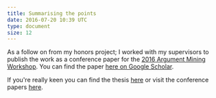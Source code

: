 ```yaml
---
title: Summarising the points
date: 2016-07-20 10:39 UTC
type: document
size: 12
---
```

As a follow on from my honors project; I worked with my supervisors to publish the work as a conference paper for the [2016 Argument Mining Workshop](http://argmining2016.arg.tech). You can find the paper [here on Google Scholar](https://scholar.google.co.uk/citations?view_op=view_citation&hl=en&user=pqb-ZNAAAAAJ&citation_for_view=pqb-ZNAAAAAJ:u5HHmVD_uO8C).

If you're really keen you can find the thesis [here](/timeline/2016-07-20-summarising-the-points/thesis.pdf) or visit the conference papers [here](http://www.aclweb.org/anthology/W/W16/W16-28.pdf#page=146).
